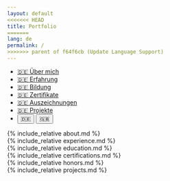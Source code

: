 ```yaml
---
layout: default
<<<<<<< HEAD
title: Portfolio
=======
lang: de
permalink: /
>>>>>>> parent of f64f6cb (Update Language Support)
---
```


<nav>
    <ul>
        <li><a href="#about" class="nav-link">🇩🇪 Über mich</a></li>
        <li><a href="#experience" class="nav-link">🇩🇪 Erfahrung</a></li>
        <li><a href="#education" class="nav-link">🇩🇪 Bildung</a></li>
        <li><a href="#certifications" class="nav-link">🇩🇪 Zertifikate</a></li>
        <li><a href="#honors" class="nav-link">🇩🇪 Auszeichnungen</a></li>
        <li><a href="#projects" class="nav-link">🇩🇪 Projekte</a></li>
        <li>
            <button id="lang-de" onclick="setLanguage('de')">🇩🇪</button>
            <button id="lang-en" onclick="setLanguage('en')">🇬🇧</button>
        </li>
    </ul>
</nav>

<div id="about">
    {% include_relative about.md %}
</div>

<div id="experience">
    {% include_relative experience.md %}
</div>

<div id="education">
    {% include_relative education.md %}
</div>

<div id="certifications">
    {% include_relative certifications.md %}
</div>

<div id="honors">
    {% include_relative honors.md %}
</div>

<div id="projects">
    {% include_relative projects.md %}
</div>

<script>
    document.querySelectorAll('.nav-link').forEach(link => {
        link.addEventListener('click', function(event) {
            event.preventDefault();
            const target = document.querySelector(this.getAttribute('href'));
            window.scrollTo({
                top: target.offsetTop,
                behavior: 'smooth'
            });
        });
    });
</script>